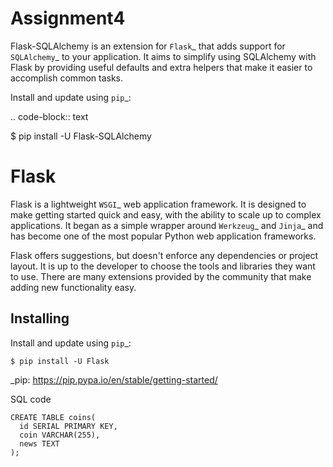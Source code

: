 # Assignment4

Flask-SQLAlchemy is an extension for `Flask`_ that adds support for
`SQLAlchemy`_ to your application. It aims to simplify using SQLAlchemy
with Flask by providing useful defaults and extra helpers that make it
easier to accomplish common tasks.


Install and update using `pip`_:

.. code-block:: text

  $ pip install -U Flask-SQLAlchemy
  
  Flask
=====

Flask is a lightweight `WSGI`_ web application framework. It is designed
to make getting started quick and easy, with the ability to scale up to
complex applications. It began as a simple wrapper around `Werkzeug`_
and `Jinja`_ and has become one of the most popular Python web
application frameworks.

Flask offers suggestions, but doesn't enforce any dependencies or
project layout. It is up to the developer to choose the tools and
libraries they want to use. There are many extensions provided by the
community that make adding new functionality easy.


Installing
----------

Install and update using `pip`_:

    $ pip install -U Flask

_pip: https://pip.pypa.io/en/stable/getting-started/

SQL code 


```
CREATE TABLE coins(
  id SERIAL PRIMARY KEY,
  coin VARCHAR(255),
  news TEXT
);
```



